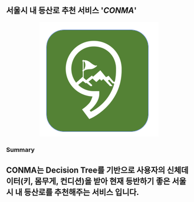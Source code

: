 ## 서울시 내 등산로 추천 서비스 '<i>CONMA</i>'

<center><img src="CONMA.png" alt="My Image"></center>

### Summary

CONMA는 Decision Tree를 기반으로 사용자의 신체데이터(키, 몸무게, 컨디션)을 받아 현재 등반하기 좋은 서울시 내 등산로를 추천해주는 서비스 입니다.
-
